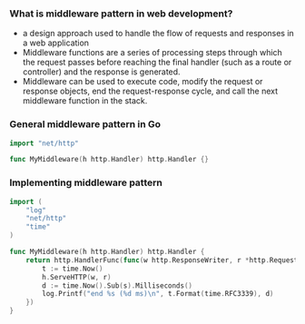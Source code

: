 ### What is middleware pattern in web development?
- a design approach used to handle the flow of requests and responses in a web application
- Middleware functions are a series of processing steps through which the request passes before reaching the final handler (such as a route or controller) and the response is generated.
- Middleware can be used to execute code, modify the request or response objects, end the request-response cycle, and call the next middleware function in the stack.

### General middleware pattern in Go
```go
import "net/http"

func MyMiddleware(h http.Handler) http.Handler {}
```

### Implementing middleware pattern
```go
import (
	"log"
	"net/http"
	"time"
)

func MyMiddleware(h http.Handler) http.Handler {
	return http.HandlerFunc(func(w http.ResponseWriter, r *http.Request) {
		t := time.Now()
		h.ServeHTTP(w, r)
		d := time.Now().Sub(s).Milliseconds()
		log.Printf("end %s (%d ms)\n", t.Format(time.RFC3339), d)
	})
}
```